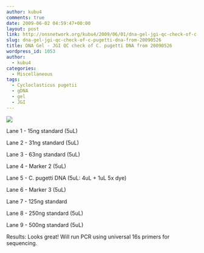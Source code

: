 ```yaml
---
author: kubu4
comments: true
date: 2009-06-02 04:59:47+00:00
layout: post
link: http://onsnetwork.org/kubu4/2009/06/01/dna-gel-jgi-qc-check-of-c-pugetti-dna-from-20090526/
slug: dna-gel-jgi-qc-check-of-c-pugetti-dna-from-20090526
title: DNA Gel - JGI QC check of C. pugetti DNA from 20090526
wordpress_id: 1053
author:
  - kubu4
categories:
  - Miscellaneous
tags:
  - Cycloclasticus pugetii
  - gDNA
  - gel
  - JGI
---
```


![](http://eagle.fish.washington.edu/Arabidopsis/20090601%20C%20pugetti%20gDNA%20JGI%20QC.jpg)

Lane 1 - 15ng standard (5uL)

Lane 2 - 31ng standard (5uL)

Lane 3 - 63ng standard (5uL)

Lane 4 - Marker 2 (5uL)

Lane 5 - C. pugetti DNA (5uL: 4uL + 1uL 5x dye)

Lane 6 - Marker 3 (5uL)

Lane 7 - 125ng standard

Lane 8 - 250ng standard (5uL)

Lane 9 - 500ng standard (5uL)

Results: Looks great! Will run PCR using universal 16s primers for sequencing.

